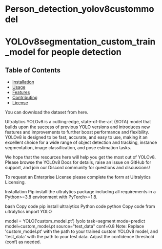 # Person_detection_yolov8custommodel
# YOLOv8segmentation_custom_train_model for people detection

## Table of Contents
- [Installation](#installation)
- [Usage](#usage)
- [Features](#features)
- [Contributing](#contributing)
- [License](#license)


You can download the dataset from here.

Ultralytics YOLOv8 is a cutting-edge, state-of-the-art (SOTA) model that builds upon the success of previous YOLO versions and introduces new features and improvements to further boost performance and flexibility. YOLOv8 is designed to be fast, accurate, and easy to use, making it an excellent choice for a wide range of object detection and tracking, instance segmentation, image classification, and pose estimation tasks.

We hope that the resources here will help you get the most out of YOLOv8. Please browse the YOLOv8 Docs for details, raise an issue on GitHub for support, and join our Discord community for questions and discussions!

To request an Enterprise License please complete the form at Ultralytics Licensing.

Installation
Pip install the ultralytics package including all requirements in a Python>=3.8 environment with PyTorch>=1.8.

bash
Copy code
pip install ultralytics
Python code
python
Copy code
from ultralytics import YOLO

model = YOLO('custom_model.pt')
!yolo task=segment mode=predict model=custom_model.pt source="test_data" conf=0.8
Note:
Replace 'custom_model.pt' with the path to your trained custom YOLOv8 model, and 'test_data' with the path to your test data. Adjust the confidence threshold (conf) as needed.

